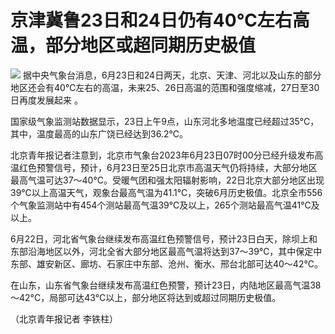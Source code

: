 

# 京津冀鲁23日和24日仍有40℃左右高温，部分地区或超同期历史极值

![](https://inews.gtimg.com/om_bt/OBIBFp7OwABV_yRgSFCHRnMp04ddZJO-WrRkyXClXbBsQAA/1000)
据中央气象台消息，6月23日和24日两天，北京、天津、河北以及山东的部分地区还会有40℃左右的高温，未来25、26日高温的范围和强度缩减，27日至30日再度发展起来
。

国家级气象监测站数据显示，23日上午9点，山东河北多地温度已经超过35℃，其中，温度最高的山东广饶已经达到36.2℃。

北京青年报记者注意到，北京市气象台2023年6月23日07时00分已经升级发布高温红色预警信号，预计，6月23日至25日北京市高温天气仍将持续，大部分地区最高气温可达37～40℃。受暖气团和强太阳辐射影响，22日北京大部分地区出现39℃以上高温天气，观象台最高气温为41.1℃，突破6月历史极值。北京全市556个气象监测站中有454个测站最高气温39℃及以上，265个测站最高气温41℃及以上。

6月22日，河北省气象台继续发布高温红色预警信号，预计23日白天，除坝上和东部沿海地区以外，河北全省大部分地区最高气温将达到37～39℃，其中保定中东部、雄安新区、廊坊、石家庄中东部、沧州、衡水、邢台北部可达40～42℃。

在山东，山东省气象台继续发布高温红色预警，预计23日，内陆地区最高气温38～42°C，局部可达43°C以上，部分地区将达到或超过同期历史极值。

（北京青年报记者 李铁柱）

